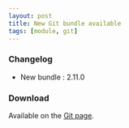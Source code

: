 ```yaml
---
layout: post
title: New Git bundle available
tags: [module, git]
---
```


### Changelog

* New bundle : 2.11.0

### Download

Available on the [Git page](/tools/git).